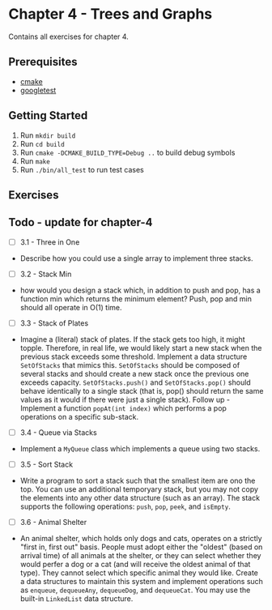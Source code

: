 # Chapter 4 - Trees and Graphs
Contains all exercises for chapter 4.

## Prerequisites
- [cmake](https://cmake.org/)
- [googletest](https://github.com/google/googletest)

## Getting Started
1. Run `mkdir build`
2. Run `cd build`
3. Run `cmake -DCMAKE_BUILD_TYPE=Debug ..` to build debug symbols
4. Run `make`
5. Run `./bin/all_test` to run test cases

## Exercises
## Todo - update for chapter-4
- [ ] 3.1 - Three in One
 - Describe how you could use a single array to implement three stacks.
- [ ] 3.2 - Stack Min
 - how would you design a stack which, in addition to push and pop, has a function min which returns the minimum element? Push, pop and min should all operate in O(1) time.
- [ ] 3.3 - Stack of Plates
 - Imagine a (literal) stack of plates. If the stack gets too high, it might topple. Therefore, in real life, we would likely start a new stack when the previous stack exceeds some threshold. Implement a data structure `SetOfStacks` that mimics this. `SetOfStacks` should be composed of several stacks and should create a new stack once the previous one exceeds capacity. `SetOfStacks.push()` and `SetOfStacks.pop()` should behave identically to a single stack (that is, pop() should return the same values as it would if there were just a single stack). Follow up - Implement a function `popAt(int index)` which performs a pop operations on a specific sub-stack.
- [ ] 3.4 - Queue via Stacks
 - Implement a `MyQueue` class which implements a queue using two stacks.
- [ ] 3.5 - Sort Stack
 - Write a program to sort a stack such that the smallest item are ono the top. You can use an additional temporyary stack, but you may not copy the elements into any other data structure (such as an array). The stack supports the following operations: `push`, `pop`, `peek`, and `isEmpty`.
- [ ] 3.6 - Animal Shelter
 - An animal shelter, which holds only dogs and cats, operates on a strictly "first in, first out" basis. People must adopt either the "oldest" (based on arrival time) of all animals at the shelter, or they can select whether they would perfer a dog or a cat (and will receive the oldest animal of that type). They cannot select which specific animal they would like. Create a data structures to maintain this system and implement operations such as `enqueue`, `dequeueAny`, `dequeueDog`, and `dequeueCat`. You may use the built-in `LinkedList` data structure.
